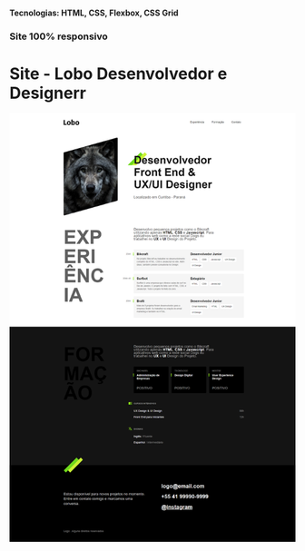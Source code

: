 <h4>Tecnologias: HTML, CSS, Flexbox, CSS Grid</h4>
<h3>Site 100% responsivo</h3>

# Site - Lobo Desenvolvedor e Designerr
<img src="https://github.com/dieegobs/Lobo---Desenvolvedor-e-Designer/blob/main/img/lobo.png?raw=true"/>
